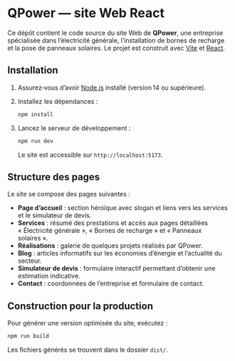 # QPower — site Web React

Ce dépôt contient le code source du site Web de **QPower**, une entreprise spécialisée dans l’électricité générale, l’installation de bornes de recharge et la pose de panneaux solaires. Le projet est construit avec [Vite](https://vitejs.dev/) et [React](https://react.dev/).

## Installation

1. Assurez‑vous d’avoir [Node.js](https://nodejs.org/) installé (version 14 ou supérieure).
2. Installez les dépendances :

   ```bash
   npm install
   ```

3. Lancez le serveur de développement :

   ```bash
   npm run dev
   ```

   Le site est accessible sur `http://localhost:5173`.

## Structure des pages

Le site se compose des pages suivantes :

- **Page d’accueil** : section héroïque avec slogan et liens vers les services et le simulateur de devis.
- **Services** : résumé des prestations et accès aux pages détaillées « Électricité générale », « Bornes de recharge » et « Panneaux solaires ».
- **Réalisations** : galerie de quelques projets réalisés par QPower.
- **Blog** : articles informatifs sur les économies d’énergie et l’actualité du secteur.
- **Simulateur de devis** : formulaire interactif permettant d’obtenir une estimation indicative.
- **Contact** : coordonnées de l’entreprise et formulaire de contact.

## Construction pour la production

Pour générer une version optimisée du site, exécutez :

```bash
npm run build
```

Les fichiers générés se trouvent dans le dossier `dist/`.
